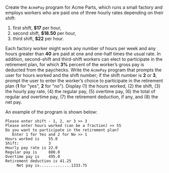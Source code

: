 Create the `AcmePay` program for Acme Parts, which runs a small factory and employs workers who are paid one of three hourly rates depending on their shift: 

1. first shift, **$17** per hour,
2. second shift, **$18.50** per hour,
3. third shift, **$22** per hour. 

Each factory worker might work any number of hours per week and any hours greater than **40** are paid at one and one-half times the usual rate. In addition, second-shift and third-shift workers can elect to participate in the retirement plan, for which **3%** percent of the worker’s gross pay is deducted from the paychecks. Write the `AcmePay` program that prompts the user for hours worked and the shift number; if the shift number is **2** or **3**, prompt the user to enter the worker’s choice to participate in the retirement plan (**1** for "yes", **2** for "no"). Display (1) the hours worked, (2) the shift, (3) the hourly pay rate, (4) the regular pay, (5) overtime pay, (6) the total of regular and overtime pay, (7) the retirement deduction, if any, and (8) the net pay.

An example of the program is shown below: 
```
Please enter shift - 1, 2, or 3 >> 3
Please enter hours worked (can be a fraction) >> 55
Do you want to participate in the retirement plan?
   Enter 1 for Yes and 2 for No >> 1
Hours worked is    55.0
Shift:             3
Hourly pay rate is 22.0
Regular pay is     880.0
Overtime pay is    495.0
Retirement deduction is 41.25
     Net pay is..............1333.75
```

